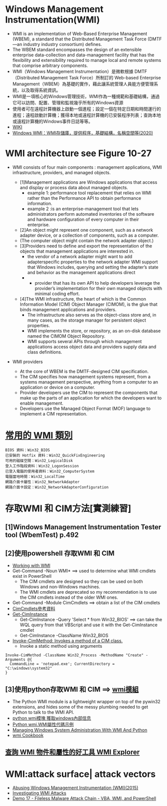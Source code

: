 # Windows Management Instrumentation(WMI)

- WMI is an implementation of Web-Based Enterprise Management (WBEM), a standard that the Distributed Management Task Force (DMTF—an industry industry
consortium) defines. 
- The WBEM standard encompasses the design of an extensible enterprise data-collection and data-management facility that has the flexibility and extensibility required to manage local and remote systems that comprise arbitrary components.
- WMI（Windows Management Instrumentation）是微軟根據 DMTF（Distributed Management Task Force）所制訂的 Web-based Enterprise Management（WBEM）為基礎的實作，藉此讓系統管理人員能方便管理系統，以及取得系統資訊。
- WMI是一項核心的Windows管理技術，WMI作為一種規範和基礎結構，通過它可以訪問、配置、管理和監視幾乎所有的Windows資源
- 使用者可在遠程計算機器上啟動一個進程；設定一個在特定日期和時間運行的進程；遠程啟動計算機；獲得本地或遠程計算機的已安裝程序列表；查詢本地或遠程計算機的Windows事件日誌等等。
- [WIKI](https://en.wikipedia.org/wiki/Windows_Management_Instrumentation)
- [Windows WMI：WMI存儲庫，提供程序，基礎結構，名稱空間等(2020)](https://www.youtube.com/watch?v=_jOY-EIDTxk)

# WMI architecture see Figure 10-27

- WMI consists of four main components : management applications, WMI infrastructure, providers, and managed objects. 
  - [1]Management applications are Windows applications that access and display or process data about managed objects. 
    - example 1: performance tool replacement that relies on WMI rather than the Performance API to obtain performance information. 
    - example 2 :is an enterprise-management tool that lets administrators perform automated inventories of the software and hardware configuration of every computer in their enterprise.
  - [2]An object might represent one component, such as a network adapter device, or a collection of components, such as a computer. 
  - (The computer object might contain the network adapter object.) 
  - [3]Providers need to define and export the representation of the objects that management applications are interested in. 
    - the vendor of a network adapter might want to add adapterspecific properties to the network adapter WMI support that Windows includes, querying and setting the adapter’s state and behavior as the management applications direct
    - - provider that has its own API to help developers leverage the provider’s implementation for their own managed objects with minimal coding effort.
  - [4]The WMI infrastructure, the heart of which is the Common Information Model (CIM) Object Manager (CIMOM), is the glue that binds management applications and providers. 
    - The infrastructure also serves as the object-class store and, in many cases, as the storage manager for persistent object properties. 
    - WMI implements the store, or repository, as an on-disk database named the CIMOM Object Repository. 
    - WMI supports several APIs through which management applications access object data and providers supply data and class definitions.

- WMI providers
  - At the core of WBEM is the DMTF-designed CIM specification. 
  - The CIM specifies how management systems represent, from a systems management perspective, anything from a computer to an application or device on a computer. 
  - Provider developers use the CIM to represent the components that make up the parts of an application for which the developers want to enable management. 
  - Developers use the Managed Object Format (MOF) language to implement a CIM representation.

# [常用的 WMI 類別](https://ithelp.ithome.com.tw/articles/10028586)
```
BIOS 資料：Win32_BIOS
已安裝的 Hotfix 資料：Win32_QuickFixEngineering
可用的磁碟空間：Win32_LogicalDisk
登入工作階段資料：Win32_LogonSession
已登入電腦的使用者資料：Win32_ComputerSystem
電腦當地時間：Win32_LocalTime
網路介面卡屬性：Win32_NetworkAdapter
網路介面卡設定：Win32_NetworkAdapterConfiguration
```
# 存取WMI 和 CIM方法[實測練習]
## [1]Windows Management Instrumentation Tester tool (WbemTest) p.492
## [2]使用powershell 存取WMI 和 CIM
  - [Working with WMI](https://docs.microsoft.com/en-us/powershell/scripting/learn/ps101/07-working-with-wmi?view=powershell-7.1) 
  - Get-Command -Noun WMI*  ==> used to determine what WMI cmdlets exist in PowerShell 
    - The CIM cmdlets are designed so they can be used on both Windows and non-Windows machines. 
    - The WMI cmdlets are deprecated so my recommendation is to use the CIM cmdlets instead of the older WMI ones.
  - Get-Command -Module CimCmdlets  ==> obtain a list of the CIM cmdlets
  - [CimCmdlets參考資料](https://docs.microsoft.com/en-us/powershell/module/cimcmdlets/?view=powershell-7.1)
  - [Get-CimInstance](https://docs.microsoft.com/en-us/powershell/module/cimcmdlets/get-ciminstance?view=powershell-7.1)
    - Get-CimInstance -Query 'Select * from Win32_BIOS' ==> can take the WQL query from that VBScript and use it with the Get-CimInstance cmdlet
    - Get-CimInstance -ClassName Win32_BIOS
  - [Invoke-CimMethod: Invokes a method of a CIM class.](https://docs.microsoft.com/en-us/powershell/module/cimcmdlets/invoke-cimmethod?view=powershell-7.1)
    - Invoke a static method using arguments
```powsershell
Invoke-CimMethod -ClassName Win32_Process -MethodName "Create" -Arguments @{
  CommandLine = 'notepad.exe'; CurrentDirectory = "C:\windows\system32"
}
```
## [3]使用python存取WMI 和 CIM ==> [wmi模組](https://pypi.org/project/WMI/)
  - The Python WMI module is a lightweight wrapper on top of the pywin32 extensions, and hides some of the messy plumbing needed to get Python to talk to the WMI API.
  - [python wmi模塊 獲取windows內部信息](https://www.itread01.com/content/1553437344.html) 
  - [Python wmi.WMI屬性代碼示例](https://vimsky.com/zh-tw/examples/detail/python-attribute-wmi.WMI.html)
  - [Managing Windows System Administration With WMI And Python](https://blog.ipswitch.com/managing-windows-system-administration-with-wmi-and-python)
  - [wmi Cookbook](http://timgolden.me.uk/python/wmi/cookbook.html)

## [查詢 WMI 物件和屬性的好工具 WMI Explorer](https://blog.poychang.net/explore-full-set-of-wmi-class-and-properties-with-wmi-explorer/)

# WMI:attack surface| attack vectors
- [Abusing Windows Management Instrumentation (WMI)(2015)](https://www.youtube.com/watch?v=0SjMgnGwpq8)
- [Investigating WMI Attacks](https://www.youtube.com/watch?v=aBQ1vEjK6v4)
- [Demo 17 - Fileless Malware Attack Chain - VBA, WMI, and PowerShell](https://www.youtube.com/watch?v=-hhgiTP_fXQ)
